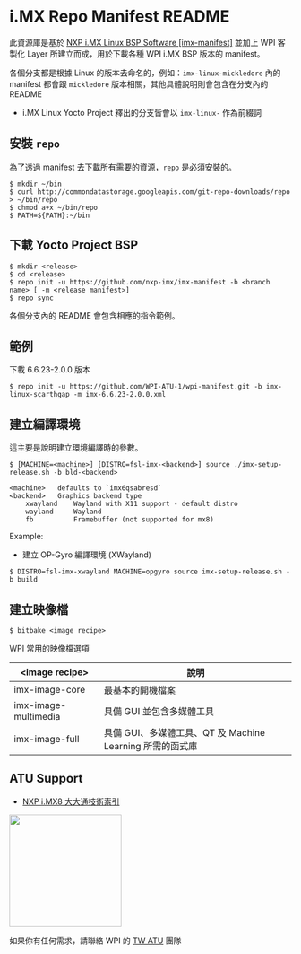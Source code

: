<h1>i.MX Repo Manifest README</h1>

<a>此資源庫是基於 [NXP i.MX Linux BSP Software \[imx-manifest\]](https://github.com/nxp-imx/imx-manifest) 並加上 WPI 客製化 Layer 所建立而成，用於下載各種 WPI i.MX BSP 版本的 manifest。</a>

<a>各個分支都是根據 Linux 的版本去命名的，例如：``imx-linux-mickledore`` 內的 manifest 都會跟 ``mickledore`` 版本相關，其他具體說明則會包含在分支內的 README</a>


* i.MX Linux Yocto Project 釋出的分支皆會以 ``imx-linux-`` 作為前綴詞

## 安裝 ``repo`` 

為了透過 manifest 去下載所有需要的資源，``repo`` 是必須安裝的。

```!
$ mkdir ~/bin
$ curl http://commondatastorage.googleapis.com/git-repo-downloads/repo > ~/bin/repo
$ chmod a+x ~/bin/repo
$ PATH=${PATH}:~/bin
```

## 下載 Yocto Project BSP

```!
$ mkdir <release>
$ cd <release>
$ repo init -u https://github.com/nxp-imx/imx-manifest -b <branch name> [ -m <release manifest>]
$ repo sync
```

各個分支內的 README 會包含相應的指令範例。

## 範例

下載 6.6.23-2.0.0 版本

```!
$ repo init -u https://github.com/WPI-ATU-1/wpi-manifest.git -b imx-linux-scarthgap -m imx-6.6.23-2.0.0.xml
```

## 建立編譯環境

這主要是說明建立環境編譯時的參數。

```!
$ [MACHINE=<machine>] [DISTRO=fsl-imx-<backend>] source ./imx-setup-release.sh -b bld-<backend>

<machine>   defaults to `imx6qsabresd`
<backend>   Graphics backend type
    xwayland    Wayland with X11 support - default distro
    wayland     Wayland
    fb          Framebuffer (not supported for mx8)
```

Example:

* 建立 OP-Gyro 編譯環境 (XWayland)

```!
$ DISTRO=fsl-imx-xwayland MACHINE=opgyro source imx-setup-release.sh -b build
```

## 建立映像檔

```
$ bitbake <image recipe>
```

WPI 常用的映像檔選項

| \<image recipe\> | 說明 |
| - | - |
| imx-image-core | 最基本的開機檔案 |
| imx-image-multimedia | 具備 GUI 並包含多媒體工具 |
| imx-image-full | 具備 GUI、多媒體工具、QT 及 Machine Learning 所需的函式庫 |

## ATU Support
* [NXP i.MX8 大大通技術索引](https://hackmd.io/@WPI-ATU-TW1/Bk3zvW0Ts/https%3A%2F%2Fhackmd.io%2FXC9STgFjSs6_vadDkO0YSA%3Fboth?utm_source=preview-mode&utm_medium=rec)

<img src="https://hackmd.io/_uploads/Hy773SVvn.png"  width="200" height="200">

如果你有任何需求，請聯絡 WPI 的 [TW ATU](mailto:wpi.atu.github@wpi-group.com) 團隊
